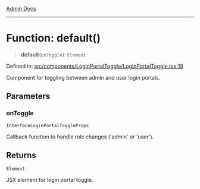 [Admin Docs](/)

***

# Function: default()

> **default**(`onToggle`): `Element`

Defined in: [src/components/LoginPortalToggle/LoginPortalToggle.tsx:19](https://github.com/PalisadoesFoundation/talawa-admin/blob/main/src/components/LoginPortalToggle/LoginPortalToggle.tsx#L19)

Component for toggling between admin and user login portals.

## Parameters

### onToggle

`InterfaceLoginPortalToggleProps`

Callback function to handle role changes ('admin' or 'user').

## Returns

`Element`

JSX element for login portal toggle.
